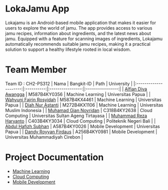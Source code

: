 # LokaJamu App
Lokajamu is an Android-based mobile application that makes it easier for users to explore the world of jamu. The app provides access to various jamu recipes, information about ingredients, and the latest news about jamu. Equipped with a feature for scanning images of ingredients, Lokajamu automatically recommends suitable jamu recipes, making it a practical solution to support a healthy lifestyle rooted in local wisdom.

# Team Member
Team ID : CH2-PS312
|          Nama         | Bangkit-ID |       Path       |    University    |
|:---------------------:|:----------:|:----------------:|:----------------:|
|  [Alfian Diva Awangga](https://github.com/AlfianAwangga)  |  M587B4KY0356  | Machine Learning | Universitas Papua |
| [Wahyuni Fajrin Rosyidah](https://github.com/wahyunirosyidah)  |  M587B4KX4461  | Machine Learning | Universitas Papua |
|   [Diah Nur Astanti](https://github.com/DiahNurAstanti)    |  M272B4KX1106  |  Machine Learning | Universitas Muslim Indonesia |
|  [Muhamad Gian Novridan](https://github.com/jack12-dev)  |  C318B4KY2638  | Cloud Computing | Universitas Sultan Ageng Tirtayasa |
|  [Muhammad Reza Haryanto](https://github.com/rezyanto263)  |  C403B4KY3034  | Cloud Computing | Politeknik Negeri Bali |
|   [Abdul Hafizh Subhan](https://github.com/abdulhafizh21)    |  A587B4KY0026  |  Mobile Development | Universitas Papua |
|   [Dandy Royyan Firdaus](https://github.com/INDandy)    |  A256B4KY0981  |  Mobile Development | Universitas Muhammadiyah Cirebon |

# Project Documentation
- [Machine Learning](https://github.com/Loka-Jamu/lokajamu-ml)
- [Cloud Computing](https://github.com/Loka-Jamu/lokajamu-backend)
- [Mobile Development](https://github.com/Loka-Jamu/lokajamu-frontend)

